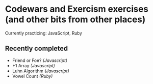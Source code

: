 # Codewars and Exercism exercises (and other bits from other places)


Currently practicing: JavaScript, Ruby
  
## Recently completed
* Friend or Foe? *(Javascript)*
* +1 Array *(Javascript)*
* Luhn Algorithm *(Javascript)*
* Vowel Count *(Ruby)*